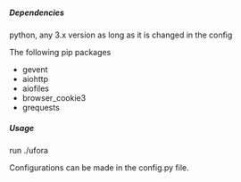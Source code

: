 ##### Dependencies
python, any 3.x version as long as it is changed in the config

The following pip packages
- gevent
- aiohttp
- aiofiles
- browser_cookie3
- grequests


##### Usage
run ./ufora

Configurations can be made in the config.py file.




